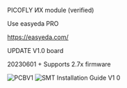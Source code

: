 PICOFLY ИX module (verified)

Use easyeda PRO

https://easyeda.com/

UPDATE V1.0 board

20230601 + Supports 2.7x firmware

![PCBV1](https://github.com/SQc04/PICOFLY-X/assets/47497442/3a09fde4-207c-4f9f-95ef-ee73ca783f03)
![SMT Installation Guide V1 0](https://github.com/SQc04/PICOFLY-X/assets/47497442/98e7cb0e-70cd-4ac8-b6a6-7e602e997c2d)
